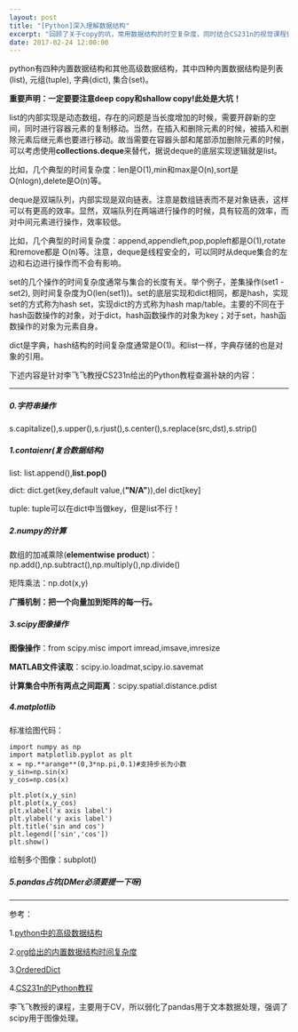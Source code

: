 ```yaml
---
layout: post
title: "[Python]深入理解数据结构"
excerpt: "回顾了关于copy的坑，常用数据结构的时空复杂度，同时结合CS231n的视觉课程做了python基础的review。"
date: 2017-02-24 12:00:00
---
```


python有四种内置数据结构和其他高级数据结构，其中四种内置数据结构是列表(list), 元组(tuple), 字典(dict), 集合(set)。

**重要声明：一定要要注意deep copy和shallow copy!此处是大坑！**

list的内部实现是动态数组，存在的问题是当长度增加的时候，需要开辟新的空间，同时进行容器元素的复制移动。当然，在插入和删除元素的时候，被插入和删除元素后继元素也要进行移动。故当需要在容器头部和尾部添加删除元素的时候，可以考虑使用**collections.deque**来替代，据说deque的底层实现逻辑就是list。

比如，几个典型的时间复杂度：len是O(1),min和max是O(n),sort是O(nlogn),delete是O(n)等。

deque是双端队列，内部实现是双向链表。注意是数组链表而不是对象链表，这样可以有更高的效率。显然，双端队列在两端进行操作的时候，具有较高的效率，而对中间元素进行操作，效率较低。

比如，几个典型的时间复杂度：append,appendleft,pop,popleft都是O(1),rotate和remove都是   O(n)等。注意，deque是线程安全的，可以同时从deque集合的左边和右边进行操作而不会有影响。

set的几个操作的时间复杂度通常与集合的长度有关。举个例子，差集操作(set1 - set2), 则时间复杂度为O(len(set1))。set的底层实现和dict相同，都是hash，实现set的方式称为hash set，实现dict的方式称为hash map/table。主要的不同在于hash函数操作的对象，对于dict，hash函数操作的对象为key；对于set，hash函数操作的对象为元素自身。

dict是字典，hash结构的时间复杂度通常是O(1)。和list一样，字典存储的也是对象的引用。

下述内容是针对李飞飞教授CS231n给出的Python教程查漏补缺的内容：

---

##### 0.字符串操作

s.capitalize(),s.upper(),s.rjust(),s.center(),s.replace(src,dst),s.strip()

##### 1.contaienr(复合数据结构)

list:   list.append(),**list.pop()**

dict:   dict.get(key,default value,(**"N/A"**)),del dict[key]

tuple:  tuple可以在dict中当做key，但是list不行！

##### 2.numpy的计算

数组的加减乘除(**elementwise product**)：np.add(),np.subtract(),np.multiply(),np.divide()   

矩阵乘法：np.dot(x,y)

**广播机制：把一个向量加到矩阵的每一行。**

##### 3.scipy图像操作

**图像操作**：from scipy.misc import imread,imsave,imresize

**MATLAB文件读取**：scipy.io.loadmat,scipy.io.savemat

**计算集合中所有两点之间距离**：scipy.spatial.distance.pdist

##### 4.matplotlib

标准绘图代码：

    import numpy as np
    import matplotlib.pyplot as plt
    x = np.**arange**(0,3*np.pi,0.1)#支持步长为小数
    y_sin=np.sin(x)
    y_cos=np.cos(x)

    plt.plot(x,y_sin)
    plt.plot(x,y_cos)
    plt.xlabel('x axis label')
    plt.ylabel('y axis label')
    plt.title('sin and cos')
    plt.legend(['sin','cos'])
    plt.show()

绘制多个图像：subplot()

##### 5.pandas占坑(DMer必须要提一下呀)

---


参考：

1.[python中的高级数据结构](http://blog.jobbole.com/65218/)

2.[org给出的内置数据结构时间复杂度](https://wiki.python.org/moin/TimeComplexity)

3.[OrderedDict](https://docs.python.org/3/library/collections.html#collections.OrderedDict)

4.[CS231n的Python教程](https://zhuanlan.zhihu.com/p/20878530?refer=intelligentunit)

李飞飞教授的课程，主要用于CV，所以弱化了pandas用于文本数据处理，强调了scipy用于图像处理。